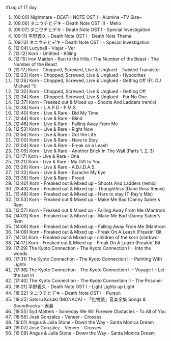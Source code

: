 #Log of 17 day

1. [00:00] Nightmare - DEATH NOTE OST I - Alumina ~TV Size~
1. [09:06] タニウチヒデキ - Death Note OST III - Mello
1. [09:07] タニウチヒデキ - Death Note OST I - Special Investigation
1. [09:11] 平野義久 - Death Note OST I - Death Note Theme
1. [09:13] タニウチヒデキ - Death Note OST I - Special Investigation
1. [12:04] Lucybell - Viajar - Ver
1. [12:12] Korn - Untitled - Killing
1. [12:15] Iron Maiden - Run to the Hills / The Number of the Beast - The Number of the Beast
1. [12:17] Korn - Chopped, Screwed, Live & Unglued - Twisted Transistor
1. [12:23] Korn - Chopped, Screwed, Live & Unglued - Hypocrites
1. [12:26] Korn - Chopped, Screwed, Live & Unglued - Getting Off (Ft. DJ Michael "5
1. [12:30] Korn - Chopped, Screwed, Live & Unglued - Getting Off
1. [12:34] Korn - Chopped, Screwed, Live & Unglued - For No One
1. [12:37] Korn - Freaked out & Mixed up - Shoots And Ladders (remix)
1. [12:38] Korn - L.A.P.D - P.M.S.
1. [12:40] Korn - Live & Rare - Did My Time
1. [12:44] Korn - Live & Rare - Blind
1. [12:48] Korn - Live & Rare - Falling Away From Me
1. [12:53] Korn - Live & Rare - Right Now
1. [12:56] Korn - Live & Rare - Got the Life
1. [13:00] Korn - Live & Rare - Here to Stay
1. [13:04] Korn - Live & Rare - Freak on a Leash
1. [13:09] Korn - Live & Rare - Another Brick In The Wall (Parts 1, 2, 3)
1. [13:17] Korn - Live & Rare - One
1. [13:21] Korn - Live & Rare - My Gift to You
1. [13:28] Korn - Live & Rare - A.D.I.D.A.S.
1. [13:32] Korn - Live & Rare - Earache My Eye
1. [13:36] Korn - Live & Rare - Proud
1. [13:40] Korn - Freaked out & Mixed up - Shoots And Ladders (remix)
1. [13:43] Korn - Freaked out & Mixed up - Thoughtless (Dane Ross Remix)
1. [13:48] Korn - Freaked out & Mixed up - Here to stay (T-Ray's Mix)
1. [13:53] Korn - Freaked out & Mixed up - Make Me Bad (Danny Saber's Rem
1. [13:57] Korn - Freaked out & Mixed up - Falling Away From Me (Mantroni
1. [14:03] Korn - Freaked out & Mixed up - Make Me Bad (Danny Saber's Rem
1. [14:06] Korn - Freaked out & Mixed up - Falling Away From Me (Mantroni
1. [14:09] Korn - Freaked out & Mixed up - Freak On A Leash (Freakin' Bit
1. [14:13] Korn - Freaked out & Mixed up - children of the korn (clarkwor
1. [14:17] Korn - Freaked out & Mixed up - Freak On A Leash (Freakin' Bit
1. [17:29] The Kyoto Connection - The Kyoto Connection II - Into the woods
1. [17:31] The Kyoto Connection - The Kyoto Connection II - Painting With Lights
1. [17:36] The Kyoto Connection - The Kyoto Connection II - Voyage I - Let the sun in
1. [17:40] The Kyoto Connection - The Kyoto Connection II - The Prisoner
1. [18:21] 平野義久 - Death Note OST I - Light Lights up Light
1. [18:22] タニウチヒデキ - Death Note OST I - Pursuit
1. [18:25] Satoru Kosaki (MONACA) - 「化物語」音楽全集 Songs & Soundtracks - 表裏
1. [18:55] Syd Matters - Someday We Wil Foresee Obstacles - To All of You
1. [18:58] José González - Veneer - Crosses
1. [19:01] Angus & Julia Stone - Down the Way - Santa Monica Dream
1. [19:07] José González - Veneer - Crosses
1. [19:08] Angus & Julia Stone - Down the Way - Santa Monica Dream
